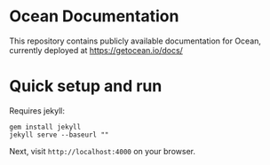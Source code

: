 # Ocean Documentation

This repository contains publicly available documentation for Ocean, currently deployed at https://getocean.io/docs/

# Quick setup and run

Requires jekyll:

    gem install jekyll
    jekyll serve --baseurl ""

Next, visit `http://localhost:4000` on your browser.
